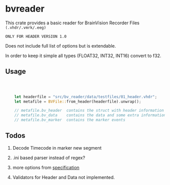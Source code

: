 # bvreader

This crate provides a basic reader for BrainVision Recorder Files `(.vhdr/.vmrk/.eeg)`

`ONLY FOR HEADER VERSION 1.0`

Does not include full list of options but is extendable.

In order to keep it simple all types (FLOAT32, INT32, INT16) convert to f32.


## Usage

```rust

    

    let headerfile = "src/bv_reader/data/testfiles/01_header.vhdr";
    let metafile = BVFile::from_header(headerfile).unwrap();

    // metafile.bv_header  contains the struct with header information
    // metafile.bv_data    contains the data and some extra information
    // metafile.bv_marker  contains the marker events

```
## Todos

1. Decode Timecode in marker new segment

2. .ini based parser instead of regex?

3. more options from [specification](https://www.dpg.unipd.it/sites/dpg.unipd.it/files/Brainvision_Recorder.pdf)

4. Validators for Header and Data not implemented.